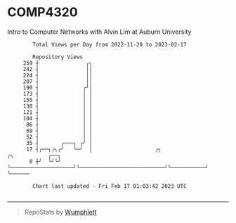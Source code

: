 # COMP4320
Intro to Computer Networks with Alvin Lim at Auburn University

```
        Total Views per Day from 2022-11-20 to 2023-02-17

        Repository Views
     259 ┼               ╭╮
     242 ┤               ││
     224 ┤               ││
     207 ┤               ││
     190 ┤              ╭╯│
     173 ┤              │ │
     155 ┤              │ │
     138 ┤              │ │
     121 ┤              │ │
     104 ┤              │ │
      86 ┤              │ │
      69 ┤              │ │
      52 ┤              │ │
      35 ┤       ╭───╮ ╭╯ │
      17 ┤╭──╮╭╮╭╯   ╰─╯  │                    ╭╮                           ╭╮           ╭──╮
       0 ┼╯  ╰╯╰╯         ╰────────────────────╯╰───────────────────────────╯╰───────────╯  ╰──────

        Chart last updated - Fri Feb 17 01:03:42 2023 UTC
        
```

---

> RepoStats by [Wumphlett](https://github.com/Wumphlett)

